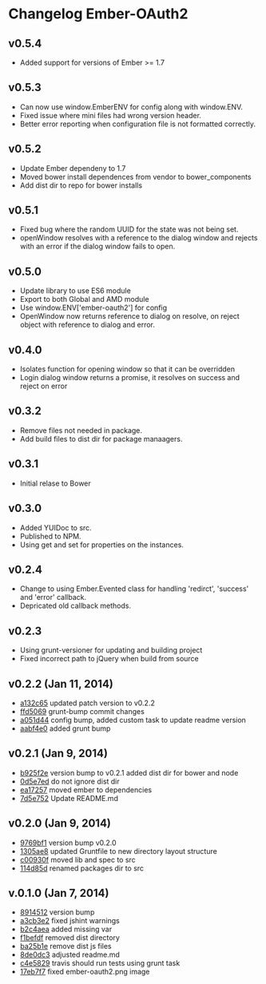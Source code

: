 # Changelog Ember-OAuth2

## v0.5.4
  - Added support for versions of Ember >= 1.7
## v0.5.3
  - Can now use window.EmberENV for config along with window.ENV.
  - Fixed issue where mini files had wrong version header.
  - Better error reporting when configuration file is not formatted correctly.
## v0.5.2
  - Update Ember dependeny to 1.7
  - Moved bower install dependences from vendor to bower_components
  - Add dist dir to repo for bower installs 
## v0.5.1
  - Fixed bug where the random UUID for the state was not being set.
  - openWindow resolves with a reference to the dialog window and rejects
    with an error if the dialog window fails to open.
## v0.5.0
  - Update library to use ES6 module
  - Export to both Global and AMD module
  - Use window.ENV['ember-oauth2'] for config
  - OpenWindow now returns reference to dialog on resolve, on reject object with reference to dialog and error.
## v0.4.0
  - Isolates function for opening window so that it can be overridden
  - Login dialog window returns a promise, it resolves on success and reject on error
## v0.3.2
  - Remove files not needed in package.
  - Add build files to dist dir for package manaagers. 
## v0.3.1
  - Initial relase to Bower
## v0.3.0
  - Added YUIDoc to src.
  - Published to NPM.
  - Using get and set for properties on the instances.
## v0.2.4
  - Change to using Ember.Evented class for handling 'redirct', 'success' and 'error' callback.
  - Depricated old callback methods.
## v0.2.3
  - Using grunt-versioner for updating and building project
  - Fixed incorrect path to jQuery when build from source
## v0.2.2 (Jan 11, 2014)
  - [a132c65](https://github.com/amkirwan/ember-oauth2/commit/a132c657ae0a5173fc78ab192c6db11e4074232c) updated patch version to v0.2.2
  - [ffd5069](https://github.com/amkirwan/ember-oauth2/commit/ffd50691721e96091e3642c1ecc871d66c2f48f8) grunt-bump commit changes
  - [a051d44](https://github.com/amkirwan/ember-oauth2/commit/a051d44a15c3e27fbcafe07e5fee43695e4fd68c) config bump, added custom task to update readme version
  - [aabf4e0](https://github.com/amkirwan/ember-oauth2/commit/aabf4e055d1cec84a904033fdb4889283544f32d) added grunt bump
  
## v0.2.1 (Jan 9, 2014)
  - [b925f2e](https://github.com/amkirwan/ember-oauth2/commit/b925f2ea303930785227c424ecba5f7c772275a8) version bump to v0.2.1 added dist dir for bower and node
  - [0d5e7ed](https://github.com/amkirwan/ember-oauth2/commit/0d5e7eddfe5483853476def213caa999354a09dc) do not ignore dist dir
  - [ea17257](https://github.com/amkirwan/ember-oauth2/commit/ea172578b6dbb6ab13b22583de3368fd7a5aae95) moved ember to dependencies
  - [7d5e752](https://github.com/amkirwan/ember-oauth2/commit/7d5e75227aa304c77385f24ff4e66408c58d1498) Update README.md

## v0.2.0 (Jan 9, 2014)
  - [9769bf1](https://github.com/amkirwan/ember-oauth2/commit/9769bf1daae3c9035b03a27b7ceabda4e53b6874) version bump v0.2.0
  - [1305ae8](https://github.com/amkirwan/ember-oauth2/commit/1305ae8504eff1961e4c09d10611e9ce2dbdf4a2) updated Gruntfile to new directory layout structure
  - [c00930f](https://github.com/amkirwan/ember-oauth2/commit/c00930f58ed8e384071320a04b1fb87091b1a041) moved lib and spec to src
  - [114d85d](https://github.com/amkirwan/ember-oauth2/commit/114d85d729bb28056d624b2df94cc88013ec3973) renamed packages dir to src

## v.0.1.0 (Jan 7, 2014)
  - [8914512](https://github.com/amkirwan/ember-oauth2/commit/8914512d4cffb9c0de8f1a2455948569846d291a) version bump
  - [a3cb3e2](https://github.com/amkirwan/ember-oauth2/commit/a3cb3e289a9fda3930e6f90c103aa010af41a1c0) fixed jshint warnings
  - [b2c4aea](https://github.com/amkirwan/ember-oauth2/commit/b2c4aea31e4f80153d7a7217a50fd1a1caf244ee) added missing var
  - [f1befdf](https://github.com/amkirwan/ember-oauth2/commit/f1befdfb5040c757090e48826bbf0c936dc34b5c) removed dist directory
  - [ba25b1e](https://github.com/amkirwan/ember-oauth2/commit/ba25b1e79f9eae2d3e992633189821392987bf7b) remove dist js files
  - [8de0dc3](https://github.com/amkirwan/ember-oauth2/commit/8de0dc3f6cb2d93a0a16752e9306b18e998a906b) adjusted readme.md
  - [c4e5829](https://github.com/amkirwan/ember-oauth2/commit/c4e58292a43190fd6e9b7af7d1b3bde900e7776f) travis should run tests using grunt task
  - [17eb7f7](https://github.com/amkirwan/ember-oauth2/commit/17eb7f71a275c94b3053d334f77004fbf6ef03b4) fixed ember-oauth2.png image
